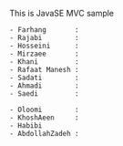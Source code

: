 This is JavaSE MVC sample

    - Farhang       :
    - Rajabi        :
    - Hosseini      :
    - Mirzaee       :
    - Khani         :
    - Rafaat Manesh :
    - Sadati        :
    - Ahmadi        :
    - Saedi         :

    - Oloomi        :
    - KhoshAeen     :
    - Habibi
    - AbdollahZadeh :